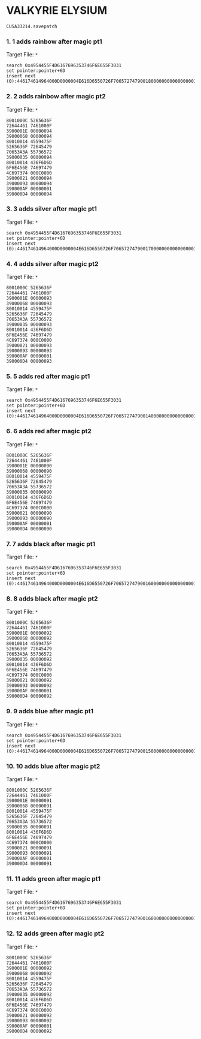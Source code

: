 #  VALKYRIE ELYSIUM 

`CUSA33214.savepatch`

### 1. 1 adds rainbow after magic pt1

Target File: `*`

```
search 0x4954455F4D6167696353746F6E655F3031
set pointer:pointer+6D
insert next (0):446174614964000D0000004E616D6550726F706572747900180000000000000000140000004954455F5261696E626F7753746F6E655F30310006000000436F756E74000C000000496E7450726F706572747900040000000000000000B8010000080000004E6577466C6167000D000000426F6F6C50726F70657274790000000000000000000000050000004E6F6E650007000000
```

### 2. 2 adds rainbow after magic pt2

Target File: `*`

```
8001000C 5265636F
72644461 7461000F
3900001E 00000094
39000068 00000094
80010014 4559475F
5265636F 72645479
70653A3A 55736572
39000035 00000094
80010014 436F6D6D
6F6E456E 74697479
4C697374 000C0000
39000021 00000094
39000093 00000094
390000AF 00000001
390000D4 00000094
```

### 3. 3 adds silver after magic pt1

Target File: `*`

```
search 0x4954455F4D6167696353746F6E655F3031
set pointer:pointer+6D
insert next (0):446174614964000D0000004E616D6550726F706572747900170000000000000000130000004954455F53696C76657253746F6E655F30310006000000436F756E74000C000000496E7450726F70657274790004000000000000000094020000080000004E6577466C6167000D000000426F6F6C50726F70657274790000000000000000000000050000004E6F6E650007000000
```

### 4. 4 adds silver after magic pt2

Target File: `*`

```
8001000C 5265636F
72644461 7461000F
3900001E 00000093
39000068 00000093
80010014 4559475F
5265636F 72645479
70653A3A 55736572
39000035 00000093
80010014 436F6D6D
6F6E456E 74697479
4C697374 000C0000
39000021 00000093
39000093 00000093
390000AF 00000001
390000D4 00000093
```

### 5. 5 adds red after magic pt1

Target File: `*`

```
search 0x4954455F4D6167696353746F6E655F3031
set pointer:pointer+6D
insert next (0):446174614964000D0000004E616D6550726F706572747900140000000000000000100000004954455F52656453746F6E655F30310006000000436F756E74000C000000496E7450726F70657274790004000000000000000022010000080000004E6577466C6167000D000000426F6F6C50726F70657274790000000000000000000000050000004E6F6E650007000000
```

### 6. 6 adds red after magic pt2

Target File: `*`

```
8001000C 5265636F
72644461 7461000F
3900001E 00000090
39000068 00000090
80010014 4559475F
5265636F 72645479
70653A3A 55736572
39000035 00000090
80010014 436F6D6D
6F6E456E 74697479
4C697374 000C0000
39000021 00000090
39000093 00000090
390000AF 00000001
390000D4 00000090
```

### 7. 7 adds black after magic pt1

Target File: `*`

```
search 0x4954455F4D6167696353746F6E655F3031
set pointer:pointer+6D
insert next (0):446174614964000D0000004E616D6550726F706572747900160000000000000000120000004954455F426C61636B53746F6E655F30310006000000436F756E74000C000000496E7450726F70657274790004000000000000000064000000080000004E6577466C6167000D000000426F6F6C50726F70657274790000000000000000000000050000004E6F6E650007000000
```

### 8. 8 adds black after magic pt2

Target File: `*`

```
8001000C 5265636F
72644461 7461000F
3900001E 00000092
39000068 00000092
80010014 4559475F
5265636F 72645479
70653A3A 55736572
39000035 00000092
80010014 436F6D6D
6F6E456E 74697479
4C697374 000C0000
39000021 00000092
39000093 00000092
390000AF 00000001
390000D4 00000092
```

### 9. 9 adds blue after magic pt1

Target File: `*`

```
search 0x4954455F4D6167696353746F6E655F3031
set pointer:pointer+6D
insert next (0):446174614964000D0000004E616D6550726F706572747900150000000000000000110000004954455F426C756553746F6E655F30310006000000436F756E74000C000000496E7450726F70657274790004000000000000000060090000080000004E6577466C6167000D000000426F6F6C50726F70657274790000000000000000000000050000004E6F6E650007000000
```

### 10. 10 adds blue after magic pt2

Target File: `*`

```
8001000C 5265636F
72644461 7461000F
3900001E 00000091
39000068 00000091
80010014 4559475F
5265636F 72645479
70653A3A 55736572
39000035 00000091
80010014 436F6D6D
6F6E456E 74697479
4C697374 000C0000
39000021 00000091
39000093 00000091
390000AF 00000001
390000D4 00000091
```

### 11. 11 adds green after magic pt1

Target File: `*`

```
search 0x4954455F4D6167696353746F6E655F3031
set pointer:pointer+6D
insert next (0):446174614964000D0000004E616D6550726F706572747900160000000000000000120000004954455F477265656E53746F6E655F30310006000000436F756E74000C000000496E7450726F7065727479000400000000000000002A080000080000004E6577466C6167000D000000426F6F6C50726F70657274790000000000000000000000050000004E6F6E650007000000
```

### 12. 12 adds green after magic pt2

Target File: `*`

```
8001000C 5265636F
72644461 7461000F
3900001E 00000092
39000068 00000092
80010014 4559475F
5265636F 72645479
70653A3A 55736572
39000035 00000092
80010014 436F6D6D
6F6E456E 74697479
4C697374 000C0000
39000021 00000092
39000093 00000092
390000AF 00000001
390000D4 00000092
```

